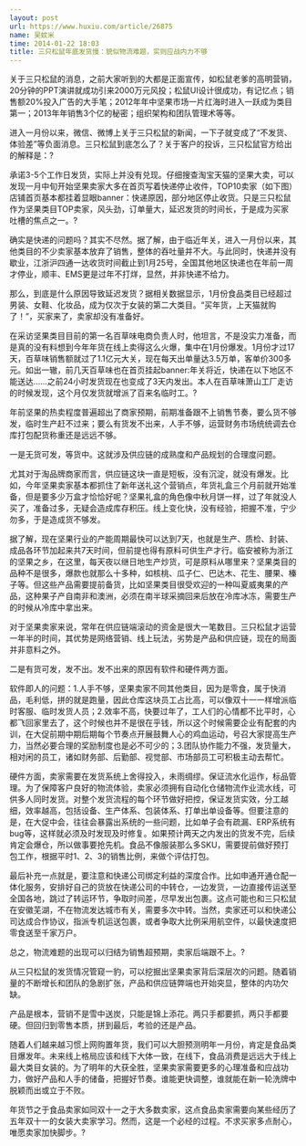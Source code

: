 ```yaml
---
layout: post
url: https://www.huxiu.com/article/26875
name: 吴蚊米
time: 2014-01-22 18:03
title: 三只松鼠年底发货慢：貌似物流难题，实则应战内力不够
---
```

关于三只松鼠的消息，之前大家听到的大都是正面宣传，如松鼠老爹的高明营销，20分钟的PPT演讲就成功引来2000万元风投；松鼠UI设计很成功，有记忆点；销售额20%投入广告的大手笔；2012年年中坚果市场一片红海时进入一跃成为类目第一；2013年年销售3个亿的秘密；组织架构和团队管理术等等。

进入一月份以来，微信、微博上关于三只松鼠的新闻，一下子就变成了“不发货、体验差”等负面消息。三只松鼠到底怎么了？关于客户的投诉，三只松鼠官方给出的解释是：?

承诺3-5个工作日发货，实际上并没有兑现。仔细搜查淘宝天猫的坚果大卖，可以发现一月中旬开始坚果卖家大多在首页写着快递停止收件，TOP10卖家（如下图）店铺首页基本都挂着显眼banner：快递原因，部分地区停止收货。只是三只松鼠作为坚果类目TOP卖家，风头劲，订单量大，延迟发货的时间长，于是成为买家吐槽的焦点之一。?

确实是快递的问题吗？其实不尽然。据了解，由于临近年关，进入一月份以来，其他类目的不少卖家基本放弃了销售，整体的吞吐量并不大。与此同时，快递并没有歇业，江浙沪四通一达收货时间截止到1月25号，全国其他地区快递也在年前一周才停业，顺丰、EMS更是过年不打烊，显然，并非快递不给力。

那么，到底是什么原因导致延迟发货？据相关数据显示，1月份食品类目已经超过男装、女鞋、化妆品，成为仅次于女装的第二大类目。“买年货，上天猫就购了！”，买家来了，卖家却没有准备好。

在采访坚果类目目前的第一名百草味电商负责人时，他坦言，不是没实力准备，而是真的没有料想到今年年货在线上卖得这么火爆，集中在1月份爆发。1月份才过17天，百草味销售额就过了1.1亿元大关，现在每天出单量达3.5万单，客单价300多元。如出一辙，前几天百草味也在首页挂起banner:年关将近，快递在以下地区不能送达……之前24小时发货现在也变成了3天内发出。本人在百草味萧山工厂走访的时候发现，这个月仅发货就增派了百来名临时工。?

年前坚果的热卖程度普遍超出了商家预期，前期准备跟不上销售节奏，要么货不够发，临时生产赶不过来；要么有货发不出来，人手不够，运营财务市场统统调去仓库打包配货称重还是远远不够。

一是无货可发，等货中。这就涉及供应链的成熟度和产品规划的合理度问题。

尤其对于淘品牌商家而言，供应链这块一直是短板，没有沉淀，就没有爆发。比如，今年坚果卖家基本都抓住了新年送礼这个营销点，年货礼盒三个月前就开始准备，但是要多少万盒才恰恰好呢？坚果礼盒的角色像中秋月饼一样，过了年就没人买了，准备过多，无疑会造成库存积压。线上变化快，没有经验，把握不准，宁少勿多，于是造成货不够发。

据了解，现在坚果行业的产能周期最快可以达到7天，也就是生产、质检、封装、成品各环节加起来共7天时间，但前提也得有原料可供生产才行。临安被称为浙江的坚果之乡，在这里，每天夜以继日地生产炒货，可是原料从哪里来？坚果类目的品种不是很多，爆款也就那么十多种，如核桃、瓜子仁、巴达木、花生、腰果、榛子等。但这些产品需要提前备货，比如坚果类目很受欢迎的一种叫夏威夷果的产品，这种果子产自南非和澳洲，必须在南半球采摘回来后放在冷库冰冻，需要生产的时候从冷库中拿出来。

对于坚果卖家来说，常年在供应链端滚动的资金是很大一笔数目。三只松鼠才运营一年半的时间，其优势是网络营销、线上玩法，劣势是产品和供应链，现在的局面并非意料之外。

二是有货可发，发不出。发不出来的原因有软件和硬件两方面。

软件即人的问题：1.人手不够，坚果卖家不同其他类目，因为是零食，属于快消品，毛利低，拼的就是跑量，因此仓库这块员工占比高，可以像双十一一样增派临时客服、临时发货人员；2.效率不高，快要过年了，工人们的心情都不比平时，心都飞回家里去了，这个时候也并不是很在乎钱，所以这个时候需要企业有配套的内训，在大促前期中期后期每个节奏点开展鼓舞人心的鸡血运动，号召大家提高生产力，当然必要合理的奖励制度也是必不可少的；3.团队协作能力不强，发货量大，相对闲的员工，诸如财务部、后勤部、视觉部、市场部员工可积极主动去帮忙。

硬件方面，卖家需要在发货系统上舍得投入，未雨绸缪。保证流水化运作，标品管理。为了保障客户良好的物流体验，卖家必须拥有自动化仓储物流作业流水线，可供多人同时发货。对整个发货流程的每个环节做好把控，保证发货实效，分工越细，效率越高，包括设备、生产体系、包装体系、打单出单设备等。但要注意的是，在大促中会，往往会暴露出系统的一些问题，比如单子会有疏漏、ERP系统有bug等，这样就必须及时发现及时修复。如果预计两天之内发出的货发不完，后续肯定会爆仓，所以做事要抢先机。食品不像服装那么多SKU，需要提前做好预打包工作，根据平时1、2、3的销售比例，来做个评估打包。

最后补充一点就是，要注意和快递公司绑定利益的深度合作。比如申通开通仓配一体化服务，安排好自己的货放在快递公司的中转仓，一边发货，一边直接传运送至全国各地，跳过了转运环节，争取时间差，尽早发出包裹。这点可能也和三只松鼠在安徽芜湖，不在物流发达城市有关，需要多次中转。当然，卖家还可以和快递公司达成合作协议，指派专机运送包裹，或者争取大比例采用航空件，以最快速度把零食送至千家万户。

总之，物流难题的出现可以归结为销售超预期，卖家后端跟不上。?

从三只松鼠的发货情况管窥一豹，可以挖掘出坚果卖家背后深层次的问题。随着销量的不断增长和团队的急剧扩张，产品和供应链弊端也开始突显，整体的内功欠缺。

产品是根本，营销不是雪中送炭，只能是锦上添花。两只手都要抓，两只手都要硬。但回归到零售本质，拼到最后，考验的还是产品。

随着人们越来越习惯上网购置年货，我们可以大胆预测明年一月份，肯定是食品类目爆发年。未来线上格局应该和线下大体一致，在线下，食品消费是远远大于线上最大类目女装的。为了明年的大获全胜，坚果卖家需要更多的心理准备和应战功力，做好产品和人手的储备，把握好节奏。谁能更快调整，谁就能在新一轮洗牌中脱颖而出或立于不败。

年货节之于食品卖家如同双十一之于大多数卖家，这点食品卖家需要向某些经历了五年双十一的女装大卖家学习。然而，这是一个必经的过程。不求买家多点耐心，唯愿卖家加快脚步。?

